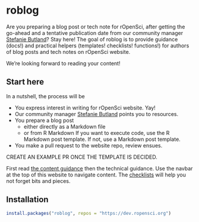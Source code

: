 
<!-- README.md is generated from README.Rmd. Please edit that file -->

# roblog

Are you preparing a blog post or tech note for rOpenSci, after getting
the go-ahead and a tentative publication date from our community manager
[Stefanie Butland](https://ropensci.org/authors/stefanie-butland/)? Stay
here\! The goal of roblog is to provide guidance (docs\!) and practical
helpers (templates\! checklists\! functions\!) for authors of blog posts
and tech notes on rOpenSci website.

We’re looking forward to reading your content\!

## Start here

In a nutshell, the process will be

  - You express interest in writing for rOpenSci website. Yay\!
  - Our community manager [Stefanie
    Butland](https://ropensci.org/authors/stefanie-butland/) points you
    to resources.
  - You prepare a blog post
      - either directly as a Markdown file
      - or from R Markdown If you want to execute code, use the R
        Markdown post template. If not, use a Markdown post template.
  - You make a pull request to the website repo, review ensues.

CREATE AN EXAMPLE PR ONCE THE TEMPLATE IS DECIDED.

First read [the content
guidance](https://docs.ropensci.org/roblog/articles/content-guidelines.html)
then the technical guidance. Use the navbar at the top of this website
to navigate content. The
[checklists](https://docs.ropensci.org/roblog/articles/checklists.html)
will help you not forget bits and pieces.

## Installation

``` r
install.packages("roblog", repos = "https://dev.ropensci.org")
```
